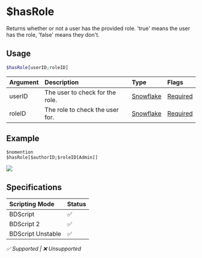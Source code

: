 # $hasRole
Returns whether or not a user has the provided role. 'true' means the user has the role, 'false' means they don't.

## Usage
```php
$hasRole[userID;roleID]
```

| Argument | Description | Type | Flags |
| :---- | :---- | :---- | :---- |
| userID | The user to check for the role. | [Snowflake](/src/resources/arguments/types.md#snowflake) | [Required](/src/resources/arguments/flags.md#required)
| roleID | The role to check the user for. | [Snowflake](/src/resources/arguments/types.md#snowflake) | [Required](/src/resources/arguments/flags.md#required)

## Example
```
$nomention
$hasRole[$authorID;$roleID[Admin]]
```
![](https://user-images.githubusercontent.com/69215413/126073798-d4178684-6181-4130-9d9e-12a91010b80c.png)

## Specifications
| Scripting Mode | Status
| :---- | :---- |
| BDScript | ✅ |
| BDScript 2 | ✅ |
| BDScript Unstable | ✅ |

*✅ Supported | ❌ Unsupported*
